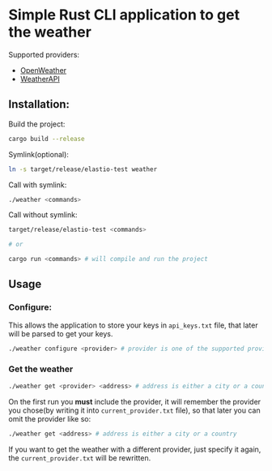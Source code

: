 # Simple Rust CLI application to get the weather

Supported providers: 
- [OpenWeather](https://openweathermap.org/)
- [WeatherAPI](https://www.weatherapi.com/)

## Installation:

Build the project:

```bash
cargo build --release
```

Symlink(optional):

```bash
ln -s target/release/elastio-test weather
```

Call with symlink:
```bash
./weather <commands>
```

Call without symlink:
```bash
target/release/elastio-test <commands>

# or

cargo run <commands> # will compile and run the project
```

## Usage

### Configure:

This allows the application to store your keys in `api_keys.txt` file, that later will be parsed to get your keys.

```bash
./weather configure <provider> # provider is one of the supported providers
```

### Get the weather

```bash
./weather get <provider> <address> # address is either a city or a country
```
On the first run you **must** include the provider, it will remember the provider you chose(by writing it into `current_provider.txt` file), so that later you can omit the provider like so:


```bash
./weather get <address> # address is either a city or a country
```

If you want to get the weather with a different provider, just specify it again, the `current_provider.txt` will be rewritten.
